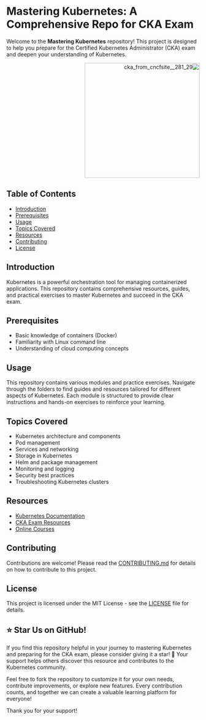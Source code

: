 # Mastering Kubernetes: A Comprehensive Repo for CKA Exam 
Welcome to the **Mastering Kubernetes** repository! This project is designed to help you prepare for the Certified Kubernetes Administrator (CKA) exam and deepen your understanding of Kubernetes.
 <div dir="rtl">
    <img src="https://github.com/user-attachments/assets/e67d0916-7da6-40d2-bf8b-d838f2dec2ba" alt="cka_from_cncfsite__281_29" width="300" />
</div>


## Table of Contents

- [Introduction](#introduction)
- [Prerequisites](#prerequisites)
- [Usage](#usage)
- [Topics Covered](#topics-covered)
- [Resources](#resources)
- [Contributing](#contributing)
- [License](#license)


## Introduction

Kubernetes is a powerful orchestration tool for managing containerized applications. This repository contains comprehensive resources, guides, and practical exercises to master Kubernetes and succeed in the CKA exam.

## Prerequisites

- Basic knowledge of containers (Docker)
- Familiarity with Linux command line
- Understanding of cloud computing concepts


## Usage

This repository contains various modules and practice exercises. Navigate through the folders to find guides and resources tailored for different aspects of Kubernetes. Each module is structured to provide clear instructions and hands-on exercises to reinforce your learning.

## Topics Covered

- Kubernetes architecture and components
- Pod management
- Services and networking
- Storage in Kubernetes
- Helm and package management
- Monitoring and logging
- Security best practices
- Troubleshooting Kubernetes clusters

## Resources

- [Kubernetes Documentation](https://kubernetes.io/docs/)
- [CKA Exam Resources](https://www.cncf.io/certification/cka/)
- [Online Courses](#)

## Contributing

Contributions are welcome! Please read the [CONTRIBUTING.md](CONTRIBUTING.md) for details on how to contribute to this project.

## License

This project is licensed under the MIT License - see the [LICENSE](LICENSE) file for details.

## ⭐ Star Us on GitHub!

If you find this repository helpful in your journey to mastering Kubernetes and preparing for the CKA exam, please consider giving it a star! 🌟 Your support helps others discover this resource and contributes to the Kubernetes community.

Feel free to fork the repository to customize it for your own needs, contribute improvements, or explore new features. Every contribution counts, and together we can create a valuable learning platform for everyone!

Thank you for your support!
